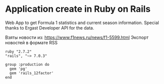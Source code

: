 # Application create in Ruby on Rails

Web App to get Formula 1 statistics and current season information.
Special thanks to Ergast Developer API for the data.

Взяты новости из: https://www.f1news.ru/news/f1-5599.html
Экспорт новостей в формате RSS

    ruby "2.7.2"
    "rails", "~> 7.0.3"
    
    group :production do
      gem 'pg'
      gem 'rails_12factor'
    end